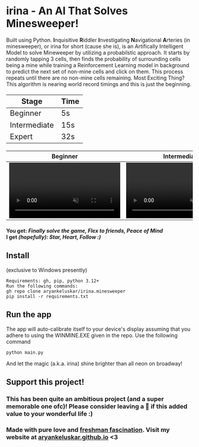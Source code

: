 # irina - An AI That Solves Minesweeper!

Built using Python. <b>I</b>nquisitive <b>R</b>iddler <b>I</b>nvestigating <b>N</b>avigational <b>A</b>rteries (in minesweeper), or irina for short (cause she is), is an Artifically Intelligent Model to solve Mineweeper by utilizing a probabilstic approach. It starts by randomly tapping 3 cells, then finds the probability of surrounding cells being a mine while training a Reinforcement Learning model in background to predict the next set of non-mine cells and click on them. This process repeats until there are no non-mine cells remaining. Most Exciting Thing? This algorithm is nearing world record timings and this is just the beginning.

<table style="font-size: 20px;">
  <thead>
    <tr>
      <th>Stage</th>
      <th>Time</th>
    </tr>
  </thead>
  <tbody>
    <tr>
      <td>Beginner</td>
      <td>5s</td>
    </tr>
    <tr>
      <td>Intermediate</td>
      <td>15s</td>
    </tr>
    <tr>
      <td>Expert</td>
      <td>32s</td>
    </tr>
  </tbody>
</table>

|Beginner|Intermediate|Expert|
|-|-|-|
|<video autoplay loop muted playsinline>  <source src="./Beginner.mp4" type="video/mp4"> </video> |<video autoplay loop muted playsinline>  <source src="./Intermediate.mp4" type="video/mp4"> </video> | <video autoplay loop muted playsinline>  <source src="./Expert.mp4" type="video/mp4"> </video> |

#### You get: _Finally solve the game, Flex to friends, Peace of Mind_ <br> I get _(hopefully): Star, Heart, Follow :)_

## Install 
(exclusive to Windows presently)

    Requirements: gh, pip, python 3.12+
    Run the following commands:
    gh repo clone aryankeluskar/irina.minesweeper
    pip install -r requirements.txt


## Run the app 
The app will auto-calibrate itself to your device's display assuming that you adhere to using the WINMINE.EXE given in the repo. Use the following command   

    python main.py

And let the magic (a.k.a. irina) shine brighter than all neon on broadway!
   
## Support this project!
### This has been quite an ambitious project (and a super memorable one ofc)! Please consider leaving a 🌟 if this added value to your wonderful life :)
### Made with pure love and [freshman fascination](## "it's a real term i swear"). Visit my website at [aryankeluskar.github.io](https://aryankeluskar.github.io) <3